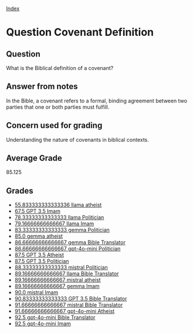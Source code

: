 
[Index](../../index.md)
# Question Covenant Definition
## Question
What is the Biblical definition of a covenant?

## Answer from notes
In the Bible, a covenant refers to a formal, binding agreement between two parties that one or both parties must fulfill.

## Concern used for grading
Understanding the nature of covenants in biblical contexts.

## Average Grade
85.125

## Grades
 * [55.833333333333336 llama atheist](../answers/llama_atheist/Covenant_Definition.md)
 * [67.5 GPT 3.5 Imam](../answers/GPT_3.5_Imam/Covenant_Definition.md)
 * [78.33333333333333 llama Politician](../answers/llama_Politician/Covenant_Definition.md)
 * [79.16666666666667 llama Imam](../answers/llama_Imam/Covenant_Definition.md)
 * [83.33333333333333 gemma Politician](../answers/gemma_Politician/Covenant_Definition.md)
 * [85.0 gemma atheist](../answers/gemma_atheist/Covenant_Definition.md)
 * [86.66666666666667 gemma Bible Translator](../answers/gemma_Bible_Translator/Covenant_Definition.md)
 * [86.66666666666667 gpt-4o-mini Politician](../answers/gpt-4o-mini_Politician/Covenant_Definition.md)
 * [87.5 GPT 3.5 Atheist](../answers/GPT_3.5_Atheist/Covenant_Definition.md)
 * [87.5 GPT 3.5 Politician](../answers/GPT_3.5_Politician/Covenant_Definition.md)
 * [88.33333333333333 mistral Politician](../answers/mistral_Politician/Covenant_Definition.md)
 * [89.16666666666667 llama Bible Translator](../answers/llama_Bible_Translator/Covenant_Definition.md)
 * [89.16666666666667 mistral atheist](../answers/mistral_atheist/Covenant_Definition.md)
 * [89.16666666666667 gemma Imam](../answers/gemma_Imam/Covenant_Definition.md)
 * [90.0 mistral Imam](../answers/mistral_Imam/Covenant_Definition.md)
 * [90.83333333333333 GPT 3.5 Bible Translator](../answers/GPT_3.5_Bible_Translator/Covenant_Definition.md)
 * [91.66666666666667 mistral Bible Translator](../answers/mistral_Bible_Translator/Covenant_Definition.md)
 * [91.66666666666667 gpt-4o-mini Atheist](../answers/gpt-4o-mini_Atheist/Covenant_Definition.md)
 * [92.5 gpt-4o-mini Bible Translator](../answers/gpt-4o-mini_Bible_Translator/Covenant_Definition.md)
 * [92.5 gpt-4o-mini Imam](../answers/gpt-4o-mini_Imam/Covenant_Definition.md)
